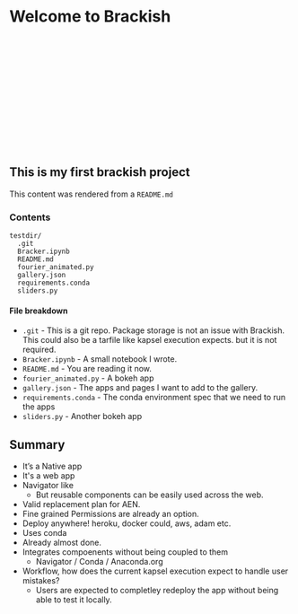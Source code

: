 # Welcome to Brackish

<img 
  height="200" 
  class="hello-readme" 
/>

## This is my first brackish project

This content was rendered from a `README.md`

### Contents

```
testdir/
  .git
  Bracker.ipynb
  README.md
  fourier_animated.py
  gallery.json
  requirements.conda
  sliders.py
```

#### File breakdown

  * `.git` - This is a git repo. Package storage is not an issue with Brackish. This could also be a tarfile like kapsel execution expects. but it is not required.
  * `Bracker.ipynb` - A small notebook I wrote.
  * `README.md` - You are reading it now.
  * `fourier_animated.py` - A bokeh app
  * `gallery.json` - The apps and pages I want to add to the gallery.  
  * `requirements.conda` - The conda environment spec that we need to run the apps
  * `sliders.py` - Another bokeh app

## Summary

* It’s a Native app 
* It's a web app 
* Navigator like
    * But reusable components can be easily used across the web.
* Valid replacement plan for AEN.
* Fine grained Permissions are already an option.
* Deploy anywhere! heroku, docker could, aws, adam etc.
* Uses conda 
* Already almost done.
* Integrates compoenents without being coupled to them
    * Navigator / Conda / Anaconda.org 
* Workflow, how does the current kapsel execution expect to handle user mistakes? 
   * Users are expected to completley redeploy the app without being able to test it locally.


